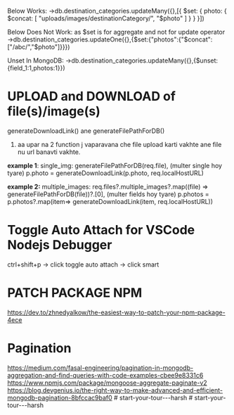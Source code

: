 <!-- encodeURIComponent() -->

Below Works:
->db.destination_categories.updateMany({},[{ $set: { photo: { $concat: [ "uploads/images/destinationCategory/", "$photo" ] } } }])

Below Does Not Work: as $set is for aggregate and not for update operator
->db.destination_categories.updateOne({},{$set:{"photos":{"$concat":["/abc/","$photo"]}}})

Unset In MongoDB:
->db.destination_categories.updateMany({},{$unset:{field_1:1,photos:1}})

# UPLOAD and DOWNLOAD of file(s)/image(s)

generateDownloadLink() ane generateFilePathForDB()

1. aa upar na 2 function j vaparavana che file upload karti vakhte ane file nu url banavti vakhte.

**example 1**:
single_img: generateFilePathForDB(req.file), (multer single hoy tyare)
p.photo = generateDownloadLink(p.photo, req.localHostURL)

**example 2:**
multiple_images: req.files?.multiple_images?.map((file) => generateFilePathForDB(file))?.[0], (multer fields hoy tyare)
p.photos = p.photos?.map(item=> generateDownloadLink(item, req.localHostURL))

# Toggle Auto Attach for VSCode Nodejs Debugger

ctrl+shift+p -> click toggle auto attach -> click smart

# PATCH PACKAGE NPM

https://dev.to/zhnedyalkow/the-easiest-way-to-patch-your-npm-package-4ece

# Pagination

https://medium.com/fasal-engineering/pagination-in-mongodb-aggregation-and-find-queries-with-code-examples-cbee9e8331c6
https://www.npmjs.com/package/mongoose-aggregate-paginate-v2
https://blog.devgenius.io/the-right-way-to-make-advanced-and-efficient-mongodb-pagination-8bfccac9baf0
#   s t a r t - y o u r - t o u r - - - h a r s h  
 #   s t a r t - y o u r - t o u r - - - h a r s h  
 